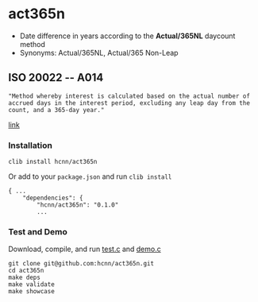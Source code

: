 # act365n
* Date difference in years according to the **Actual/365NL** daycount method
* Synonyms: Actual/365NL, Actual/365 Non-Leap


## ISO 20022 -- A014

    "Method whereby interest is calculated based on the actual number of accrued days in the interest period, excluding any leap day from the count, and a 365-day year."

[link](https://www.iso20022.org/15022/uhb/mt565-16-field-22f.htm)


### Installation
```
clib install hcnn/act365n
```

Or add to your `package.json` and run `clib install`

```
{ ...
    "dependencies": {
        "hcnn/act365n": "0.1.0"
        ...
```

### Test and Demo
Download, compile, and run [test.c](https://github.com/hcnn/act365n/blob/master/test.c) and [demo.c](https://github.com/hcnn/act365n/blob/master/demo.c)

```
git clone git@github.com:hcnn/act365n.git
cd act365n
make deps
make validate
make showcase
```
